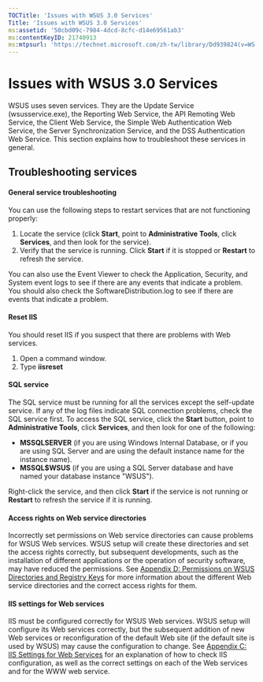 ```yaml
---
TOCTitle: 'Issues with WSUS 3.0 Services'
Title: 'Issues with WSUS 3.0 Services'
ms:assetid: '50cbd09c-7984-4dcd-8cfc-d14e69561ab3'
ms:contentKeyID: 21740913
ms:mtpsurl: 'https://technet.microsoft.com/zh-tw/library/Dd939824(v=WS.10)'
---
```


Issues with WSUS 3.0 Services
=============================

WSUS uses seven services. They are the Update Service (wsusservice.exe), the Reporting Web Service, the API Remoting Web Service, the Client Web Service, the Simple Web Authentication Web Service, the Server Synchronization Service, and the DSS Authentication Web Service. This section explains how to troubleshoot these services in general.

Troubleshooting services
------------------------

#### General service troubleshooting

You can use the following steps to restart services that are not functioning properly:

1.  Locate the service (click **Start**, point to **Administrative Tools**, click **Services**, and then look for the service).
2.  Verify that the service is running. Click **Start** if it is stopped or **Restart** to refresh the service.

You can also use the Event Viewer to check the Application, Security, and System event logs to see if there are any events that indicate a problem. You should also check the SoftwareDistribution.log to see if there are events that indicate a problem.

#### Reset IIS

You should reset IIS if you suspect that there are problems with Web services.

1.  Open a command window.
2.  Type **iisreset**

#### SQL service

The SQL service must be running for all the services except the self-update service. If any of the log files indicate SQL connection problems, check the SQL service first. To access the SQL service, click the **Start** button, point to **Administrative Tools**, click **Services**, and then look for one of the following:

-   **MSSQLSERVER** (if you are using Windows Internal Database, or if you are using SQL Server and are using the default instance name for the instance name).
-   **MSSQL$WSUS** (if you are using a SQL Server database and have named your database instance "WSUS").

Right-click the service, and then click **Start** if the service is not running or **Restart** to refresh the service if it is running.

#### Access rights on Web service directories

Incorrectly set permissions on Web service directories can cause problems for WSUS Web services. WSUS setup will create these directories and set the access rights correctly, but subsequent developments, such as the installation of different applications or the operation of security software, may have reduced the permissions. See [Appendix D: Permissions on WSUS Directories and Registry Keys](https://technet.microsoft.com/0eeba30a-390a-4891-8c73-71605c4152f4) for more information about the different Web service directories and the correct access rights for them.

#### IIS settings for Web services

IIS must be configured correctly for WSUS Web services. WSUS setup will configure its Web services correctly, but the subsequent addition of new Web services or reconfiguration of the default Web site (if the default site is used by WSUS) may cause the configuration to change. See [Appendix C: IIS Settings for Web Services](https://technet.microsoft.com/b940c212-f4c4-493f-906a-29bcdc7c9186) for an explanation of how to check IIS configuration, as well as the correct settings on each of the Web services and for the WWW web service.
